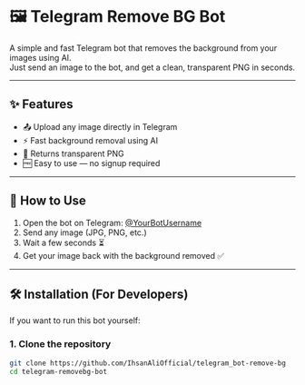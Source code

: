 # 🖼️ Telegram Remove BG Bot

A simple and fast Telegram bot that removes the background from your images using AI.  
Just send an image to the bot, and get a clean, transparent PNG in seconds.

---

## ✨ Features
- 📤 Upload any image directly in Telegram
- ⚡ Fast background removal using AI
- 📂 Returns transparent PNG
- 🆓 Easy to use — no signup required

---

## 🚀 How to Use
1. Open the bot on Telegram: [@YourBotUsername](https://t.me/YourBotUsername)
2. Send any image (JPG, PNG, etc.)
3. Wait a few seconds ⏳
4. Get your image back with the background removed ✅

---

## 🛠️ Installation (For Developers)
If you want to run this bot yourself:

### 1. Clone the repository
```bash
git clone https://github.com/IhsanAliOfficial/telegram_bot-remove-bg
cd telegram-removebg-bot
